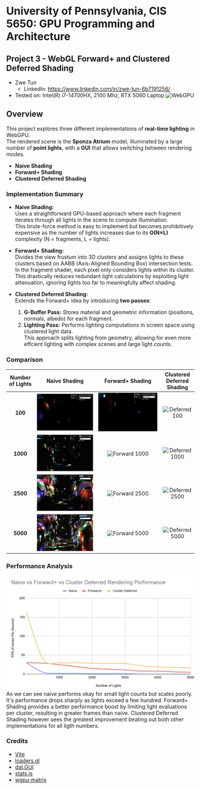 # University of Pennsylvania, CIS 5650: GPU Programming and Architecture
## Project 3 - WebGL Forward+ and Clustered Deferred Shading

* Zwe Tun
  * LinkedIn: https://www.linkedin.com/in/zwe-tun-6b7191256/
* Tested on: Intel(R) i7-14700HX, 2100 Mhz, RTX 5060 Laptop
![WebGPU](img/cover.gif)

## Overview  
This project explores three different implementations of **real-time lighting** in WebGPU.  
The rendered scene is the **Sponza Atrium** model, illuminated by a large number of **point lights**, with a **GUI** that allows switching between rendering modes.

- **Naive Shading**  
- **Forward+ Shading**  
- **Clustered Deferred Shading**  

### Implementation Summary  
- **Naive Shading:**  
  Uses a straightforward GPU-based approach where each fragment iterates through all lights in the scene to compute illumination.  
  This brute-force method is easy to implement but becomes prohibitively expensive as the number of lights increases due to its **O(N×L)** complexity (N = fragments, L = lights).

- **Forward+ Shading:**  
  Divides the view frustum into 3D clusters and assigns lights to these clusters based on AABB (Axis-Aligned Bounding Box) intersection tests.  
  In the fragment shader, each pixel only considers lights within its cluster. This drastically reduces redundant light calculations by exploiting light attenuation, ignoring lights too far to meaningfully affect shading.

- **Clustered Deferred Shading:**  
  Extends the Forward+ idea by introducing **two passes**:
  1. **G-Buffer Pass:** Stores material and geometric information (positions, normals, albedo) for each fragment.
  2. **Lighting Pass:** Performs lighting computations in screen space using clustered light data.  
  This approach splits lighting from geometry, allowing for even more effcient lighting with complex scenes and large light counts.


### Comparison  

| Number of Lights | Naive Shading | Forward+ Shading | Clustered Deferred Shading |
|:--------:|:--------------:|:----------------:|:---------------------------:|
| **100**  | ![Naive 100](img/naive100.gif) | ![Forward 100](img/forward100.gif) | ![Deferred 100](img/deferred100.gif) |
| **1000** | ![Naive 1000](img/naive1000.gif) | ![Forward 1000](img/forward1000.gif) | ![Deferred 1000](img/deferred1000.gif) |
| **2500** | ![Naive 2500](img/naive2500.gif) | ![Forward 2500](img/forward2500.gif) | ![Deferred 2500](img/deferred2500.gif) |
| **5000** | ![Naive 5000](img/naive5000.gif) | ![Forward 5000](img/forward5000.gif) | ![Deferred 5000](img/deferred5000.gif) |


### Performance Analysis  
![WebGPU](img/renderPerf.png)
As we can see naive performs okay for small light counts but scales poorly. It's performance drops sharply as lights exceed a few hundred. Forward+ Shading provides a better performance boost by limiting light evaluations per cluster, resulting in greater frames than naive. Clustered Deferred Shading however sees the greatest improvement beating out both other implementations for all ligth numbers. 

### Credits

- [Vite](https://vitejs.dev/)
- [loaders.gl](https://loaders.gl/)
- [dat.GUI](https://github.com/dataarts/dat.gui)
- [stats.js](https://github.com/mrdoob/stats.js)
- [wgpu-matrix](https://github.com/greggman/wgpu-matrix)
